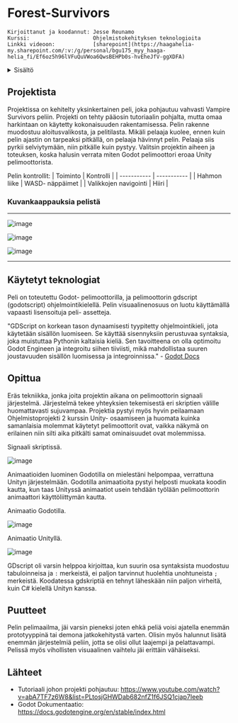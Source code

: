 <a name="readme-top"></a>
# Forest-Survivors

    Kirjoittanut ja koodannut: Jesse Reunamo
    Kurssi:                    Ohjelmistokehityksen teknologioita
    Linkki videoon:            [sharepoint](https://haagahelia-my.sharepoint.com/:v:/g/personal/bgu175_myy_haaga-helia_fi/Ef6oz5h96lVFuQuVWoa6QwsBEHPb0s-hvEheJfV-ggXDFA)
 
<details>
  <summary>Sisältö</summary>
  <ol>
    <li><a href="#projektista">Projektista</a></li>
    <li><a href="#käytetyt-teknologiat">Käytetyt teknologiat</a></li>
    <li><a href="#opittua">Opittua</a></li>
    <li><a href="#puutteet">Puutteet</a></li>    
    <li><a href="#lähteet">Lähteet</a></li>
  </ol>
</details>

## Projektista

Projektissa on kehitelty yksinkertainen peli, joka pohjautuu vahvasti Vampire Survivors peliin. Projekti on tehty pääosin tutoriaalin pohjalta, mutta omaa harkintaan on käytetty kokonaisuuden rakentamisessa. Pelin rakenne muodostuu aloitusvalikosta, ja pelitilasta. Mikäli pelaaja kuolee, ennen kuin pelin ajastin on tarpeaksi pitkällä, on pelaaja hävinnyt pelin. Pelaaja siis pyrkii selviytymään, niin pitkälle kuin pystyy. Valitsin projektin aiheen ja toteuksen, koska halusin verrata miten Godot pelimoottori eroaa Unity pelimoottorista.

Pelin kontrollit:
| Toiminto |  Kontrolli |
| ----------- | ----------- |
| Hahmon liike    | WASD- näppäimet |
| Valikkojen navigointi | Hiiri |

### Kuvankaappauksia pelistä
---

![image](https://user-images.githubusercontent.com/112503770/236006906-65f00f6a-e1b2-426f-8d4a-6dbecfa901c1.png)

![image](https://user-images.githubusercontent.com/112503770/236007216-22a4754e-b081-413e-959a-a9428b79b625.png)

![image](https://user-images.githubusercontent.com/112503770/236007603-0475d6d6-4f45-4878-a591-887e86432632.png)

---

## Käytetyt teknologiat

Peli on toteutettu Godot- pelimoottorilla, ja pelimoottorin gdscript (godotscript) ohjelmointikielellä. Pelin visuaalinenosuus on luotu käyttämällä vapaasti lisensoituja peli- assetteja. 

"GDScript on korkean tason dynaamisesti tyypitetty ohjelmointikieli, jota käytetään sisällön luomiseen. Se käyttää sisennyksiin perustuvaa syntaksia, joka muistuttaa Pythonin kaltaisia kieliä. Sen tavoitteena on olla optimoitu Godot Engineen ja integroitu siihen tiiviisti, mikä mahdollistaa suuren joustavuuden sisällön luomisessa ja integroinnissa." - [Godot Docs](https://docs.godotengine.org/en/stable/tutorials/scripting/gdscript/gdscript_basics.html)

## Opittua

Eräs tekniikka, jonka joita projektin aikana on pelimoottorin signaali järjestelmä. Järjestelmä tekee yhteyksien tekemisestä eri skriptien välille huomattavasti sujuvampaa. Projektia pystyi myös hyvin peilaamaan Ohjelmistoprojekti 2 kurssin Unity- osaamiseen ja huomata kuinka samanlaisia molemmat käytetyt pelimoottorit ovat, vaikka näkymä on erilainen niin silti aika pitkälti samat ominaisuudet ovat molemmissa. 

Signaali skriptissä.

![image](https://user-images.githubusercontent.com/112503770/236010976-deb4d4e7-f4ab-4c4d-b519-d17e21f35f76.png)

Animaatioiden luominen Godotilla on mielestäni helpompaa, verrattuna Unityn järjestelmään. Godotilla animaatioita pystyi helposti muokata koodin kautta, kun taas Unityssä animaatiot usein tehdään työlään pelimoottorin animaattori käyttöliittymän kautta.

Animaatio Godotilla.

![image](https://user-images.githubusercontent.com/112503770/236009988-0deacb4a-2c35-42d0-9da1-c0bc0e1f8f9f.png)

Animaatio Unityllä.

![image](https://user-images.githubusercontent.com/112503770/236010221-36ac91d8-570d-47f3-afba-14cc96775e7b.png)

GDscript oli varsin helppoa kirjoittaa, kun suurin osa syntaksista muodostuu tabuloinneisa ja `:` merkeistä, ei paljon tarvinnut huolehtia unohtuneista `;` merkeistä. Koodatessa gdskriptiä en tehnyt läheskään niin paljon virheitä, kuin C# kielellä Unityn kanssa.

## Puutteet

Pelin pelimaailma, jäi varsin pieneksi joten ehkä peliä voisi ajatella enemmän prototyyppinä tai demona jatkokehitystä varten. Olisin myös halunnut lisätä enemmän järjestelmiä peliin, jotta se olisi ollut laajempi ja pelattavampi. Pelissä myös vihollisten visuaalinen vaihtelu jäi erittäin vähäiseksi.

## Lähteet
    
* Tutoriaali johon projekti pohjautuu: https://www.youtube.com/watch?v=abA7TF7z6W8&list=PLtosjGHWDab682nfZ1f6JSQ1cjap7Ieeb
* Godot Dokumentaatio:                 https://docs.godotengine.org/en/stable/index.html

